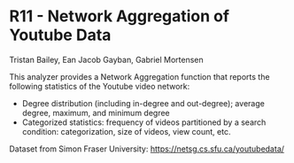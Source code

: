 # R11 - Network Aggregation of Youtube Data

Tristan Bailey, Ean Jacob Gayban, Gabriel Mortensen

This analyzer provides a Network Aggregation function that reports the following statistics of the Youtube video network:
- Degree distribution (including in-degree and out-degree); average degree, maximum, and minimum degree
- Categorized statistics: frequency of videos partitioned by a search condition: categorization, size of videos, view count, etc. 

Dataset from Simon Fraser University: https://netsg.cs.sfu.ca/youtubedata/
